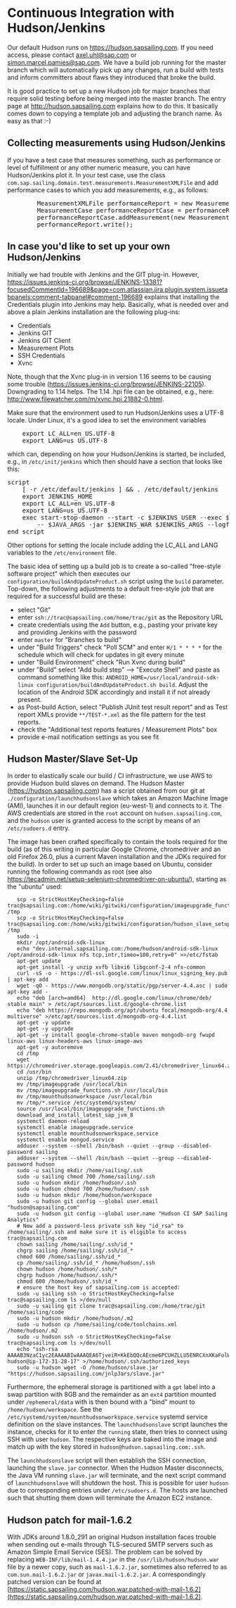 # Continuous Integration with Hudson/Jenkins

Our default Hudson runs on https://hudson.sapsailing.com. If you need access, please contact axel.uhl@sap.com or simon.marcel.pamies@sap.com. We have a build job running for the master branch which will automatically pick up any changes, run a build with tests and inform committers about flaws they introduced that broke the build.

It is good practice to set up a new Hudson job for major branches that require solid testing before being merged into the master branch. The entry page at http://hudson.sapsailing.com explains how to do this. It basically comes down to copying a template job and adjusting the branch name. As easy as that :-)

## Collecting measurements using Hudson/Jenkins

If you have a test case that measures something, such as performance or level of fulfillment or any other numeric measure, you can have Hudson/Jenkins plot it. In your test case, use the class `com.sap.sailing.domain.test.measurements.MeasurementXMLFile` and add performance cases to which you add measurements, e.g., as follows:
<pre>
        MeasurementXMLFile performanceReport = new MeasurementXMLFile(getClass());
        MeasurementCase performanceReportCase = performanceReport.addCase(getClass().getSimpleName());
        performanceReportCase.addMeasurement(new Measurement("My Measurement", theNumberIMeasured));
        performanceReport.write();
</pre>

## In case you'd like to set up your own Hudson/Jenkins

Initially we had trouble with Jenkins and the GIT plug-in. However, https://issues.jenkins-ci.org/browse/JENKINS-13381?focusedCommentId=196689&page=com.atlassian.jira.plugin.system.issuetabpanels:comment-tabpanel#comment-196689 explains that installing the Credentials plugin into Jenkins may help. Basically, what is needed over and above a plain Jenkins installation are the following plug-ins:

* Credentials
* Jenkins GIT
* Jenkins GIT Client
* Measurement Plots
* SSH Credentials
* Xvnc

Note, though that the Xvnc plug-in in version 1.16 seems to be causing some trouble (https://issues.jenkins-ci.org/browse/JENKINS-22105). Downgrading to 1.14 helps. The 1.14 .hpi file can be obtained, e.g., here: http://www.filewatcher.com/m/xvnc.hpi.21882-0.html.

Make sure that the environment used to run Hudson/Jenkins uses a UTF-8 locale. Under Linux, it's a good idea to set the environment variables
<pre>
    export LC_ALL=en_US.UTF-8
    export LANG=us_US.UTF-8
</pre>
which can, depending on how your Hudson/Jenkins is started, be included, e.g., in `/etc/init/jenkins` which then should have a section that looks like this:
<pre>
script
    [ -r /etc/default/jenkins ] && . /etc/default/jenkins
    export JENKINS_HOME
    export LC_ALL=en_US.UTF-8
    export LANG=us_US.UTF-8
    exec start-stop-daemon --start -c $JENKINS_USER --exec $JAVA --name jenkins \
        -- $JAVA_ARGS -jar $JENKINS_WAR $JENKINS_ARGS --logfile=$JENKINS_LOG
end script
</pre>
Other options for setting the locale include adding the LC_ALL and LANG variables to the `/etc/environment` file.

The basic idea of setting up a build job is to create a so-called "free-style software project" which then executes our `configuration/buildAndUpdateProduct.sh` script using the `build` parameter. Top-down, the following adjustments to a default free-style job that are required for a successful build are these:

* select "Git"
* enter `ssh://trac@sapsailing.com/home/trac/git` as the Repository URL
* create credentials using the `Add` button, e.g., pasting your private key and providing Jenkins with the password
* enter `master` for "Branches to build"
* under "Build Triggers" check "Poll SCM" and enter `H/1 * * * *` for the schedule which will check for updates in git every minute
* under "Build Environment" check "Run Xvnc during build"
* under "Build" select "Add build step" --> "Execute Shell" and paste as command something like this: `ANDROID_HOME=/usr/local/android-sdk-linux configuration/buildAndUpdateProduct.sh build`. Adjust the location of the Android SDK accordingly and install it if not already present.
* as Post-build Action, select "Publish JUnit test result report" and as Test report XMLs provide `**/TEST-*.xml` as the file pattern for the test reports.
* check the "Additional test reports features / Measurement Plots" box
* provide e-mail notification settings as you see fit

## Hudson Master/Slave Set-Up

In order to elastically scale our build / CI infrastructure, we use AWS to provide Hudson build slaves on demand. The Hudson Master (https://hudson.sapsailing.com) has a script obtained from our git at ``./configuration/launchhudsonslave`` which takes an Amazon Machine Image (AMI), launches it in our default region (eu-west-1) and connects to it. The AWS credentials are stored in the ``root`` account on ``hudson.sapsailing.com``, and the ``hudson`` user is granted access to the script by means of an ``/etc/sudoers.d`` entry.

The image has been crafted specifically to contain the tools required for the build (as of this writing in particular Google Chrome, chromedriver and an old Firefox 26.0, plus a current Maven installation and the JDKs required for the build). In order to set up such an image based on Ubuntu, consider running the following commands as root (see also https://tecadmin.net/setup-selenium-chromedriver-on-ubuntu/), starting as the "ubuntu" used:

```
   scp -o StrictHostKeyChecking=false trac@sapsailing.com:/home/wiki/gitwiki/configuration/imageupgrade_functions.sh /tmp
   scp -o StrictHostKeyChecking=false trac@sapsailing.com:/home/wiki/gitwiki/configuration/hudson_slave_setup/* /tmp
   sudo -i
   mkdir /opt/android-sdk-linux
   echo "dev.internal.sapsailing.com:/home/hudson/android-sdk-linux /opt/android-sdk-linux nfs tcp,intr,timeo=100,retry=0" >>/etc/fstab
   apt-get update
   apt-get install -y unzip xvfb libxi6 libgconf-2-4 nfs-common
   curl -sS -o - https://dl-ssl.google.com/linux/linux_signing_key.pub | apt-key add
   wget -qO - https://www.mongodb.org/static/pgp/server-4.4.asc | sudo apt-key add -
   echo "deb [arch=amd64]  http://dl.google.com/linux/chrome/deb/ stable main" > /etc/apt/sources.list.d/google-chrome.list
   echo "deb https://repo.mongodb.org/apt/ubuntu focal/mongodb-org/4.4 multiverse" >/etc/apt/sources.list.d/mongodb-org-4.4.list
   apt-get -y update
   apt-get -y upgrade
   apt-get -y install google-chrome-stable maven mongodb-org fwupd linux-aws linux-headers-aws linux-image-aws
   apt-get -y autoremove
   cd /tmp
   wget https://chromedriver.storage.googleapis.com/2.41/chromedriver_linux64.zip
   cd /usr/bin
   unzip /tmp/chromedriver_linux64.zip
   mv /tmp/imageupgrade /usr/local/bin
   mv /tmp/imageupgrade_functions.sh /usr/local/bin
   mv /tmp/mounthudsonworkspace /usr/local/bin
   mv /tmp/*.service /etc/systemd/system/
   source /usr/local/bin/imageupgrade_functions.sh
   download_and_install_latest_sap_jvm_8
   systemctl daemon-reload
   systemctl enable imageupgrade.service
   systemctl enable mounthudsonworkspace.service
   systemctl enable mongod.service
   adduser --system --shell /bin/bash --quiet --group --disabled-password sailing
   adduser --system --shell /bin/bash --quiet --group --disabled-password hudson
   sudo -u sailing mkdir /home/sailing/.ssh
   sudo -u sailing chmod 700 /home/sailing/.ssh
   sudo -u hudson mkdir /home/hudson/.ssh
   sudo -u hudson chmod 700 /home/hudson/.ssh
   sudo -u hudson mkdir /home/hudson/workspace
   sudo -u hudson git config --global user.email "hudson@sapsailing.com"
   sudo -u hudson git config --global user.name "Hudson CI SAP Sailing Analytics"
   # Now add a password-less private ssh key "id_rsa" to /home/sailing/.ssh and make sure it is eligible to access trac@sapsailing.com
   chown sailing /home/sailing/.ssh/id_*
   chgrp sailing /home/sailing/.ssh/id_*
   chmod 600 /home/sailing/.ssh/id_*
   cp /home/sailing/.ssh/id_* /home/hudson/.ssh
   chown hudson /home/hudson/.ssh/*
   chgrp hudson /home/hudson/.ssh/*
   chmod 600 /home/hudson/.ssh/id_*
   # ensure the host key of sapsailing.com is accepted:
   sudo -u sailing ssh -o StrictHostKeyChecking=false trac@sapsailing.com ls >/dev/null
   sudo -u sailing git clone trac@sapsailing.com:/home/trac/git /home/sailing/code
   sudo -u hudson mkdir /home/hudson/.m2
   sudo -u hudson cp /home/sailing/code/toolchains.xml /home/hudson/.m2
   sudo -u hudson ssh -o StrictHostKeyChecking=false trac@sapsailing.com ls >/dev/null
   echo "ssh-rsa AAAAB3NzaC1yc2EAAAABIwAAAQEA6TjveiR+KkEbQQcAEcme6PCUHZLLU5ENRCXnXKaFolWrBj77xEMf3RrlLJ1TINepuwydHDtN5of0D1kjykAIlgZPeMYf9zq3mx0dQk/B2IEFSW8Mbj74mYDpQoUULwosSmWz3yAhfLRgE83C7Wvdb0ToBGVHeHba2IFsupnxU6gcInz8SfX3lP78mh4KzVkNmQdXkfEC2Qe/HUeDLdI8gqVtAOd0NKY8yv/LUf4JX8wlZb6rU9Y4nWDGbgcv/k8h67xYRI4YbtEDVkPBqCZux66JuwKF4uZ2q+rPZTYRYJWT8/0x1jz5W5DQtuDVITT1jb1YsriegOZgp9LfS11B7w== hudson@ip-172-31-28-17" >/home/hudson/.ssh/authorized_keys
   sudo -u hudson wget -O /home/hudson/slave.jar "https://hudson.sapsailing.com/jnlpJars/slave.jar"
```

Furthermore, the ephemeral storage is partitioned with a ``gpt`` label into a swap partition with 8GB and the remainder as an ``ext4`` partition mounted under ``/ephemeral/data`` with is then bound with a "bind" mount to ``/home/hudson/workspace``. See the ``/etc/systemd/system/mounthudsonworkspace.service`` systemd service definition on the slave instances. The ``launchhudsonslave`` script launches the instance, checks for it to enter the ``running`` state, then tries to connect using SSH with user ``hudson``. The respective keys are baked into the image and match up with the key stored in ``hudson@hudson.sapsailing.com:.ssh``.

The ``launchhudsonslave`` script will then establish the SSH connection, launching the ``slave.jar`` connector. When the Hudson Master disconnects, the Java VM running ``slave.jar`` will terminate, and the next script command of ``launchhudsonslave`` will shutdown the host. This is possible for user ``hudson`` due to corresponding entries under ``/etc/sudoers.d``. The hosts are launched such that shutting them down will terminate the Amazon EC2 instance.

## Hudson patch for mail-1.6.2

With JDKs around 1.8.0_291 an original Hudson installation faces trouble when sending out e-mails through TLS-secured SMTP servers such as Amazon Simple Email Service (SES). The problem can be solved by replacing ``WEB-INF/lib/mail-1.4.4.jar`` in the ``/usr/lib/hudson/hudson.war`` file by a newer copy, such as ``mail-1.6.2.jar``, sometimes also referred to as ``com.sun.mail-1.6.2.jar`` or ``javax.mail-1.6.2.jar``. A correspondingly patched version can be found at [https://static.sapsailing.com/hudson.war.patched-with-mail-1.6.2](https://static.sapsailing.com/hudson.war.patched-with-mail-1.6.2).